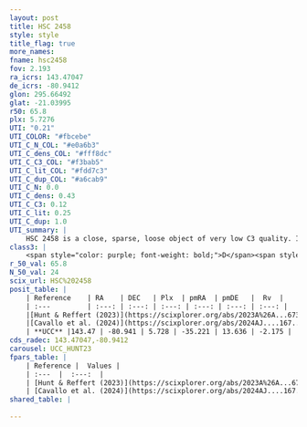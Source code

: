 ```yaml
---
layout: post
title: HSC 2458
style: style
title_flag: true
more_names: 
fname: hsc2458
fov: 2.193
ra_icrs: 143.47047
de_icrs: -80.9412
glon: 295.66492
glat: -21.03995
r50: 65.8
plx: 5.7276
UTI: "0.21"
UTI_COLOR: "#fbcebe"
UTI_C_N_COL: "#e0a6b3"
UTI_C_dens_COL: "#fff8dc"
UTI_C_C3_COL: "#f3bab5"
UTI_C_lit_COL: "#fdd7c3"
UTI_C_dup_COL: "#a6cab9"
UTI_C_N: 0.0
UTI_C_dens: 0.43
UTI_C_C3: 0.12
UTI_C_lit: 0.25
UTI_C_dup: 1.0
UTI_summary: |
    HSC 2458 is a close, sparse, loose object of very low C3 quality. It was recently reported in the literature.<br><br><span style="color: #99180f; font-weight: bold;">Warning: </span>contains less than 25 stars with <i>P>0.5</i> estimated.
class3: |
    <span style="color: purple; font-weight: bold;">D</span><span style="color: red; font-weight: bold;">C</span>
r_50_val: 65.8
N_50_val: 24
scix_url: HSC%202458
posit_table: |
    | Reference    | RA    | DEC   | Plx  | pmRA  | pmDE   |  Rv  |
    | :---         | :---: | :---: | :---: | :---: | :---: | :---: |
    |[Hunt & Reffert (2023)](https://scixplorer.org/abs/2023A%26A...673A.114H) | 142.815 | -80.952 | 5.837 | -35.412 | 11.945 | 1.947 |
    |[Cavallo et al. (2024)](https://scixplorer.org/abs/2024AJ....167...12C) | 145.853 | -80.921 | 5.829 | -- | -- | -- |
    | **UCC** |143.47 | -80.941 | 5.728 | -35.221 | 13.636 | -2.175 | 
cds_radec: 143.47047,-80.9412
carousel: UCC_HUNT23
fpars_table: |
    | Reference |  Values |
    | :---  |  :---:  |
    | [Hunt & Reffert (2023)](https://scixplorer.org/abs/2023A%26A...673A.114H) | `AV50=0.03, diffAV50=0.31, MOD50=6.183, logAge50=7.553` |
    | [Cavallo et al. (2024)](https://scixplorer.org/abs/2024AJ....167...12C) | `AV50=0.46, dMod50=6.21, logAge50=7.63, [Fe/H]50=-0.04` |
shared_table: |
    
---
```

